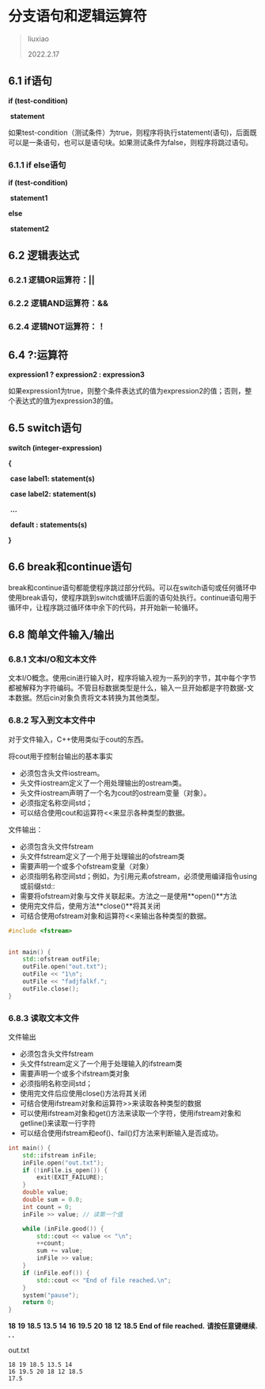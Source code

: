 # 分支语句和逻辑运算符

> liuxiao
>
> 2022.2.17



## 6.1 if语句

**if (test-condition)**

​    **statement**

如果test-condition（测试条件）为true，则程序将执行statement(语句)，后面既可以是一条语句，也可以是语句块。如果测试条件为false，则程序将跳过语句。



### 6.1.1 if else语句

**if (test-condition)**

​    **statement1**

**else**

​    **statement2**



## 6.2 逻辑表达式

### 6.2.1 逻辑OR运算符：||

### 6.2.2 逻辑AND运算符：&&

### 6.2.4 逻辑NOT运算符：！



## 6.4 ?:运算符

**expression1 ? expression2 : expression3**

如果expression1为true，则整个条件表达式的值为expression2的值；否则，整个表达式的值为expression3的值。



## 6.5 switch语句

**switch (integer-expression)**

**{**

​    **case label1: statement(s)**

​    **case label2: statement(s)**

​    **...**

​    **default       : statements(s)**

**}**



## 6.6 break和continue语句

break和continue语句都能使程序跳过部分代码。可以在switch语句或任何循环中使用break语句，使程序跳到switch或循环后面的语句处执行。continue语句用于循环中，让程序跳过循环体中余下的代码，并开始新一轮循环。



## 6.8 简单文件输入/输出

### 6.8.1 文本I/O和文本文件

文本I/O概念。使用cin进行输入时，程序将输入视为一系列的字节，其中每个字节都被解释为字符编码。不管目标数据类型是什么，输入一旦开始都是字符数据-文本数据。然后cin对象负责将文本转换为其他类型。



### 6.8.2 写入到文本文件中

对于文件输入，C++使用类似于cout的东西。

将cout用于控制台输出的基本事实

- 必须包含头文件iostream。
- 头文件iostream定义了一个用处理输出的ostream类。
- 头文件iostream声明了一个名为cout的ostream变量（对象）。
- 必须指定名称空间std；
- 可以结合使用cout和运算符<<来显示各种类型的数据。



文件输出：

- 必须包含头文件fstream
- 头文件fstream定义了一个用于处理输出的ofstream类
- 需要声明一个或多个ofstream变量（对象）
- 必须指明名称空间std；例如，为引用元素ofstream，必须使用编译指令using或前缀std::
- 需要将ofstream对象与文件关联起来。方法之一是使用**open()**方法
- 使用完文件后，使用方法**close()**将其关闭
- 可结合使用ofstream对象和运算符<<来输出各种类型的数据。

```c++
#include <fstream>


int main() {
	std::ofstream outFile;
	outFile.open("out.txt");
	outFile << "1\n";
	outFile << "fadjfalkf.";
	outFile.close();
}
```



### 6.8.3 读取文本文件

文件输出

- 必须包含头文件fstream
- 头文件fstream定义了一个用于处理输入的ifstream类
- 需要声明一个或多个ifstream类对象
- 必须指明名称空间std；
- 使用完文件后应使用close()方法将其关闭
- 可结合使用ifstream对象和运算符>>来读取各种类型的数据
- 可以使用ifstream对象和get()方法来读取一个字符，使用ifstream对象和getline()来读取一行字符
- 可以结合使用ifstream和eof()、fail()灯方法来判断输入是否成功。

```c++
int main() {
	std::ifstream inFile;
	inFile.open("out.txt");
	if (!inFile.is_open()) {
		exit(EXIT_FAILURE);
	}
	double value;
	double sum = 0.0;
	int count = 0;
	inFile >> value; // 读第一个值

	while (inFile.good()) {
		std::cout << value << "\n";
		++count;
		sum += value;
		inFile >> value;
	}
	if (inFile.eof()) {
		std::cout << "End of file reached.\n";
	}
	system("pause");
	return 0;
}
```

**18**
**19**
**18.5**
**13.5**
**14**
**16**
**19.5**
**20**
**18**
**12**
**18.5**
**End of file reached.**
**请按任意键继续. . .**



out.txt

```
18 19 18.5 13.5 14
16 19.5 20 18 12 18.5
17.5
```

